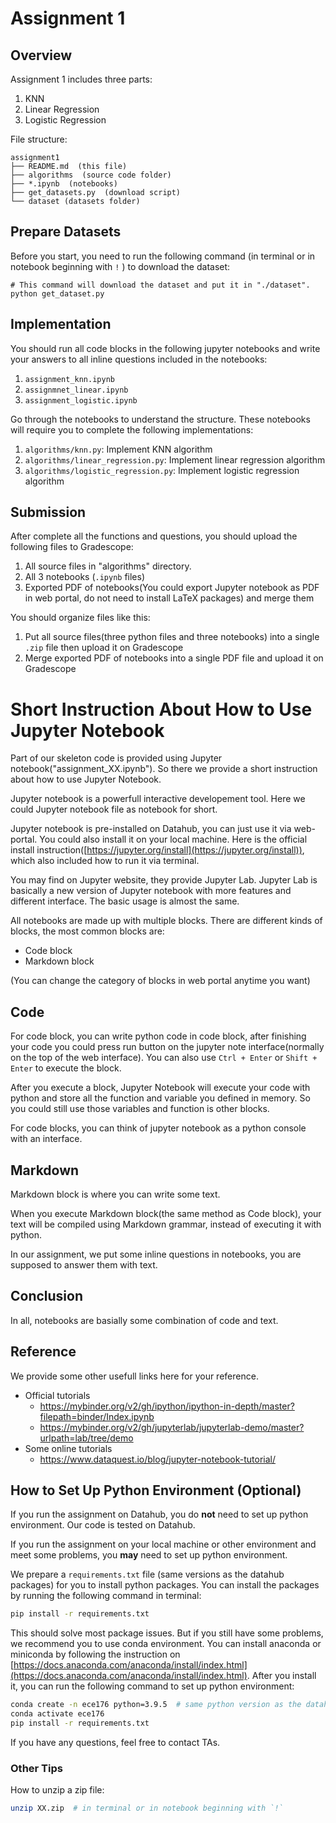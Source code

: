 # Assignment 1

## Overview

Assignment 1 includes three parts:
1. KNN
2. Linear Regression
3. Logistic Regression

File structure:
```
assignment1
├── README.md  (this file)
├── algorithms  (source code folder)
├── *.ipynb  (notebooks)
├── get_datasets.py  (download script)
└── dataset (datasets folder)
```

## Prepare Datasets

Before you start, you need to run the following command (in terminal or in notebook beginning with `!` ) to download the dataset:

```
# This command will download the dataset and put it in "./dataset".
python get_dataset.py
```

## Implementation

You should run all code blocks in the following jupyter notebooks and write your answers to all inline questions included in the notebooks:

1. `assignment_knn.ipynb`
2. `assignmnet_linear.ipynb`
3. `assignment_logistic.ipynb`


Go through the notebooks to understand the structure. These notebooks will require you to complete the following implementations:

1. `algorithms/knn.py`: Implement KNN algorithm
2. `algorithms/linear_regression.py`: Implement linear regression algorithm
3. `algorithms/logistic_regression.py`: Implement logistic regression algorithm

## Submission

After complete all the functions and questions, you should upload the following files to Gradescope:

1. All source files in "algorithms" directory.
2. All 3 notebooks (`.ipynb` files)
3. Exported PDF of notebooks(You could export Jupyter notebook as PDF in web portal, do not need to install LaTeX packages) and merge them

You should organize files like this:
1. Put all source files(three python files and three notebooks) into a single `.zip` file then upload it on Gradescope
2. Merge exported PDF of notebooks into a single PDF file and upload it on Gradescope

# Short Instruction About How to Use Jupyter Notebook

Part of our skeleton code is provided using Jupyter notebook("assignment_XX.ipynb"). So there we provide a short instruction about how to use Jupyter Notebook.

Jupyter notebook is a powerfull interactive developement tool. Here we could Jupyter notebook file as notebook for short.

Jupyter notebook is pre-installed on Datahub, you can just use it via web-portal. You could also install it on your local machine. Here is the official install instruction([https://jupyter.org/install](https://jupyter.org/install)), which also included how to run it via terminal.

You may find on Jupyter website, they provide Jupyter Lab. Jupyter Lab is basically a new version of Jupyter notebook with more features and different interface. The basic usage is almost the same.

All notebooks are made up with multiple blocks. There are different kinds of blocks, the most common blocks are:
* Code block
* Markdown block

(You can change the category of blocks in web portal anytime you want)

## Code

For code block, you can write python code in code block, after finishing your code you could press run button on the jupyter note interface(normally on the top of the web interface). You can also use `Ctrl + Enter` or `Shift + Enter` to execute the block.

After you execute a block, Jupyter Notebook will execute your code with python and store all the function and variable you defined in memory. So you could still use those variables and function is other blocks.

For code blocks, you can think of jupyter notebook as a python console with an interface.

## Markdown

Markdown block is where you can write some text.

When you execute Markdown block(the same method as Code block), your text will be compiled using Markdown grammar, instead of executing it with python.

In our assignment, we put some inline questions in notebooks, you are supposed to answer them with text.

## Conclusion

In all, notebooks are basially some combination of code and text.

## Reference

We provide some other usefull links here for your reference.

* Official tutorials
    * https://mybinder.org/v2/gh/ipython/ipython-in-depth/master?filepath=binder/Index.ipynb
    * https://mybinder.org/v2/gh/jupyterlab/jupyterlab-demo/master?urlpath=lab/tree/demo
* Some online tutorials
    * https://www.dataquest.io/blog/jupyter-notebook-tutorial/

## How to Set Up Python Environment (Optional)

If you run the assignment on Datahub, you do **not** need to set up python environment. Our code is tested on Datahub.

If you run the assignment on your local machine or other environment and meet some problems, you **may** need to set up python environment.

We prepare a `requirements.txt` file (same versions as the datahub packages) for you to install python packages. You can install the packages by running the following command in terminal:

```sh
pip install -r requirements.txt
```

This should solve most package issues. But if you still have some problems, we recommend you to use conda environment. You can install anaconda or miniconda by following the instruction on [https://docs.anaconda.com/anaconda/install/index.html](https://docs.anaconda.com/anaconda/install/index.html). After you install it, you can run the following command to set up python environment:

```sh
conda create -n ece176 python=3.9.5  # same python version as the datahub
conda activate ece176
pip install -r requirements.txt
```

If you have any questions, feel free to contact TAs.

### Other Tips

How to unzip a zip file:

```sh
unzip XX.zip  # in terminal or in notebook beginning with `!`
```
